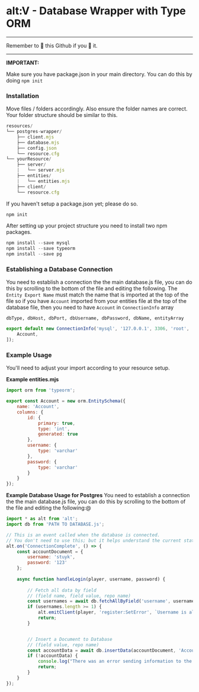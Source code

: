 # alt:V - Database Wrapper with Type ORM

---

Remember to 🌟 this Github if you 💖 it.

---

**IMPORTANT:**

Make sure you have package.json in your main directory.
You can do this by doing `npm init`

### Installation

Move files / folders accordingly.
Also ensure the folder names are correct.
Your folder structure should be similar to this.

```javascript
resources/
└── postgres-wrapper/
    ├── client.mjs
    ├── database.mjs
    ├── config.json
    └── resource.cfg
└── yourResource/
    ├── server/
    |   └── server.mjs
    ├── entities/
    |   └── entities.mjs
    ├── client/
    └── resource.cfg
```

If you haven't setup a package.json yet; please do so.

```javascript
npm init
```

After setting up your project structure you need to install two npm packages.

```javascript
npm install --save mysql
npm install --save typeorm
npm install --save pg
```

### Establishing a Database Connection
You need to establish a connection the the main database.js file, you can do this by scrolling to the bottom of the file and editing the following. The `Entity Export Name` must match the name that is imported at the top of the file so if you have `Account` imported from your entities file at the top of the database file, then you need to have `Account` in `ConnectionInfo` array

```
dbType, dbHost, dbPort, dbUsername, dbPassword, dbName, entityArray
```

```js
export default new ConnectionInfo('mysql', '127.0.0.1', 3306, 'root', '', 'economy', [
    Account,
]);
```

### Example Usage

You'll need to adjust your import according to your resource setup.

**Example entities.mjs**

```javascript
import orm from 'typeorm';

export const Account = new orm.EntitySchema({
    name: 'Account',
    columns: {
        id: {
            primary: true,
            type: 'int',
            generated: true
        },
        username: {
            type: 'varchar'
        },
        password: {
            type: 'varchar'
        }
    }
});

```

**Example Database Usage for Postgres**
You need to establish a connection the the main database.js file, you can do this by scrolling to the bottom of the file and editing the following:@

```javascript
import * as alt from 'alt';
import db from 'PATH TO DATABASE.js';

// This is an event called when the database is connected.
// You don't need to use this; but it helps understand the current state of the db connection.
alt.on('ConnectionComplete', () => {
    const accountDocument = {
        username: 'stuyk',
        password: '123'
    };
    
    async function handleLogin(player, username, password) {
    
        // Fetch all data by field
        // (field name, field value, repo name)
        const usernames = await db.fetchAllByField('username', username, 'Account');
        if (usernames.length >= 1) {
            alt.emitClient(player, 'register:SetError', `Username is already in use.`);
            return;
        }


        // Insert a Document to Database
        // (field value, repo name)
        const accountData = await db.insertData(accountDocument, 'Account');
        if (!accountData) {
            console.log("There was an error sending information to the datavase")
            return;
        }
    }
});
```
